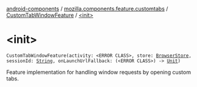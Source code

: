 [android-components](../../index.md) / [mozilla.components.feature.customtabs](../index.md) / [CustomTabWindowFeature](index.md) / [&lt;init&gt;](./-init-.md)

# &lt;init&gt;

`CustomTabWindowFeature(activity: <ERROR CLASS>, store: `[`BrowserStore`](../../mozilla.components.browser.state.store/-browser-store/index.md)`, sessionId: `[`String`](https://kotlinlang.org/api/latest/jvm/stdlib/kotlin/-string/index.html)`, onLaunchUrlFallback: (<ERROR CLASS>) -> `[`Unit`](https://kotlinlang.org/api/latest/jvm/stdlib/kotlin/-unit/index.html)`)`

Feature implementation for handling window requests by opening custom tabs.

